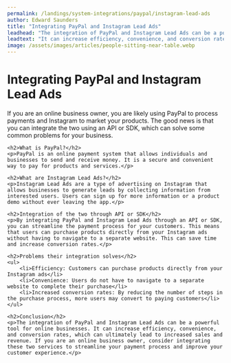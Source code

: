 ```yaml
---
permalink: /landings/system-integrations/paypal/instagram-lead-ads
author: Edward Saunders
title: "Integrating PayPal and Instagram Lead Ads"
leadhead: "The integration of PayPal and Instagram Lead Ads can be a powerful tool for online businesses"
leadtext: "It can increase efficiency, convenience, and conversion rates, which can ultimately lead to increased sales and revenue. If you are an online business owner, consider integrating these two services to streamline your payment process and improve your customer experience."
image: /assets/images/articles/people-sitting-near-table.webp
---
```

<div class="arttext">	<h1>Integrating PayPal and Instagram Lead Ads</h1>
	<p>If you are an online business owner, you are likely using PayPal to process payments and Instagram to market your products. The good news is that you can integrate the two using an API or SDK, which can solve some common problems for your business.</p>
	
	<h2>What is PayPal?</h2>
	<p>PayPal is an online payment system that allows individuals and businesses to send and receive money. It is a secure and convenient way to pay for products and services.</p>
	
	<h2>What are Instagram Lead Ads?</h2>
	<p>Instagram Lead Ads are a type of advertising on Instagram that allows businesses to generate leads by collecting information from interested users. Users can sign up for more information or a product demo without ever leaving the app.</p>
	
	<h2>Integration of the two through API or SDK</h2>
	<p>By integrating PayPal and Instagram Lead Ads through an API or SDK, you can streamline the payment process for your customers. This means that users can purchase products directly from your Instagram ads without having to navigate to a separate website. This can save time and increase conversion rates.</p>
	
	<h2>Problems their integration solves</h2>
	<ul>
		<li>Efficiency: Customers can purchase products directly from your Instagram ads</li>
		<li>Convenience: Users do not have to navigate to a separate website to complete their purchase</li>
		<li>Increased conversion rates: By reducing the number of steps in the purchase process, more users may convert to paying customers</li>
	</ul>
	
	<h2>Conclusion</h2>
	<p>The integration of PayPal and Instagram Lead Ads can be a powerful tool for online businesses. It can increase efficiency, convenience, and conversion rates, which can ultimately lead to increased sales and revenue. If you are an online business owner, consider integrating these two services to streamline your payment process and improve your customer experience.</p>
</div>